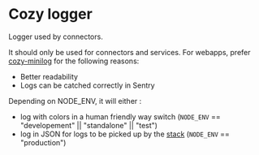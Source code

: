 # Cozy logger

Logger used by connectors.

It should only be used for connectors and services.
For webapps, prefer [cozy-minilog](https://github.com/cozy/cozy-libs/tree/master/packages/cozy-minilog) for the following reasons:

- Better readability
- Logs can be catched correctly in Sentry

Depending on NODE_ENV, it will either :

- log with colors in a human friendly way switch (`NODE_ENV` == "developement" || "standalone" || "test")
- log in JSON for logs to be picked up by the [stack][] (`NODE_ENV` == "production")

[stack]: https://github.com/cozy/cozy-stack
